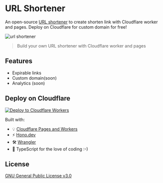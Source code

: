 # URL Shortener
An open-source [URL shortener](https://idm.in/) to create shorten link with Cloudflare worker and pages. Deploy on Cloudflare for custom domain for free!

![url shortener](/assets/url-shortener.png)

> Build your own URL shortener with Cloudflare worker and pages

## Features
- Expirable links
- Custom domain(soon)
- Analytics (soon)

## Deploy on Cloudflare

[![Deploy to Cloudflare Workers](https://deploy.workers.cloudflare.com/button)](https://deploy.workers.cloudflare.com/?url=https://github.com/Dfghjjjncf/idm)

Built with:
- 💡 [Cloudflare Pages and Workers](https://www.cloudflare.com/)
- ⚡️ [Hono.dev](https://hono.dev/) 
- 🛠️ [Wrangler](https://github.com/cloudflare/wrangler)
- 🦾 TypeScript for the love of coding :-)

## License

[GNU General Public License v3.0](/LICENSE)
